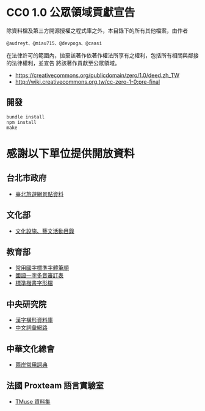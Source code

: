 # CC0 1.0 公眾領域貢獻宣告

除資料檔及第三方開源授權之程式庫之外，本目錄下的所有其他檔案，由作者

    @audreyt、@miau715、@devpoga、@caasi

在法律許可的範圍內，拋棄該著作依著作權法所享有之權利，包括所有相關與鄰接的法律權利，並宣告
將該著作貢獻至公眾領域。

* <https://creativecommons.org/publicdomain/zero/1.0/deed.zh_TW>
* <http://wiki.creativecommons.org.tw/cc-zero-1-0:pre-final>

## 開發

```
bundle install
npm install
make
```

# 感謝以下單位提供開放資料

## 台北市政府

* [臺北旅遊網景點資料](http://data.taipei.gov.tw/opendata/apply/NewDataContent?oid=35DD5292-6254-4672-A78B-46788C1DE3F2)

## 文化部

* [文化設施、藝文活動目錄](http://cloud.culture.tw/frontsite/opendata/openCmsAction.do?method=goCMSList&menuId=10203)

## 教育部

* [常用國字標準字體筆順](http://stroke-order.learningweb.moe.edu.tw/)
* [國語一字多音審訂表](http://www.edu.tw/pages/detail.aspx?Node=3692&Page=16373&WID=c5ad5187-55ef-4811-8219-e946fe04f725)
* [標準楷書字形檔](http://www.edu.tw/pages/detail.aspx?Node=3691&Page=17004&WID=c5ad5187-55ef-4811-8219-e946fe04f725)

## 中央研究院

* [漢字構形資料庫](http://cdp.sinica.edu.tw/cdphanzi/)
* [中文詞彙網路](http://lope.linguistics.ntu.edu.tw/cwn/)

## 中華文化總會

* [兩岸常用詞典](https://github.com/g0v/moedict-data-csld)

## 法國 Proxteam 語言實驗室

* [TMuse 資料集](http://naviprox.net/veryfirstdump.html)
